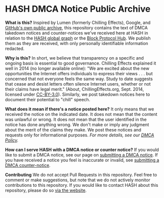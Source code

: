 # HASH DMCA Notice Public Archive

**What is this?**
Inspired by Lumen (formerly Chilling Effects), Google, and [GitHub's own public archive](https://github.com/github/dmca), this repository contains the text of DMCA takedown notices and counter-notices we've received here at HASH in relation to the [HASH global graph](https://hash.ai/) or the [Block Protocol Hub](https://blockprotocol.org/hub). We publish them as they are received, with only personally identifiable information redacted.

**Why is this?**
In short, we believe that transparency on a specific and ongoing basis is essential to good governance. Chilling Effects explained it well in 2014 (no longer available online): "We are excited about the new opportunities the Internet offers individuals to express their views . . . but concerned that not everyone feels the same way. Study to date suggests that cease and desist letters often silence Internet users, whether or not their claims have legal merit." (About, ChillingEffects.org, Sept. 2014, licensed under [CC-BY-3.0](http://creativecommons.org/licenses/by/3.0/us/)). Similarly, we post takedown notices here to document their potential to "chill" speech.

**What does it mean if there's a notice posted here?**
It only means that we received the notice on the indicated date. It does not mean that the content was unlawful or wrong. It does not mean that the user identified in the notice has done anything wrong. We don't make or imply any judgment about the merit of the claims they make. We post these notices and requests only for informational purposes. *For more details, see our [DMCA Policy](https://hash.ai/legal/copyright).*

**How can I serve HASH with a DMCA notice or counter notice?**
If you would like to submit a DMCA notice, see our page on [submitting a DMCA notice](https://hash.ai/legal/copyright-dmca-notice). If you have received a notice you feel is inaccurate or invalid, see [submitting a DMCA counter-notice](https://hash.ai/legal/copyright-dmca-counter-notice).

**Contributing**
We do not accept Pull Requests in this repository. Feel free to comment or make suggestions, but note that we do not actively monitor contributions to this repository. If you would like to contact HASH about this repository, please do so [via the website](https://hash.ai/contact).
